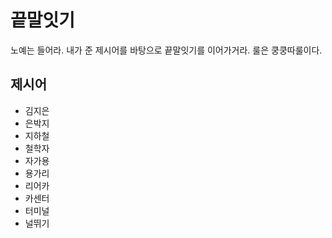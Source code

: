 # 끝말잇기

노예는 들어라. 내가 준 제시어를 바탕으로 끝말잇기를 이어가거라. 룰은 쿵쿵따룰이다.



## 제시어

* 김지은
* 은박지
* 지하철
* 철학자
* 자가용
* 용가리
* 리어카
* 카센터
* 터미널
* 널뛰기
